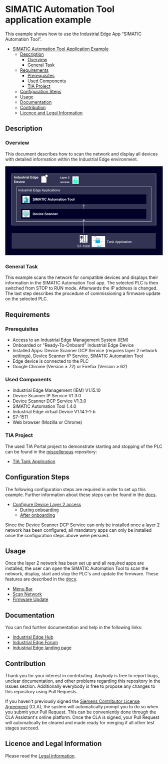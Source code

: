 # SIMATIC Automation Tool application example
This example shows how to use the Industrial Edge App “SIMATIC Automation Tool”.
- [SIMATIC Automation Tool Application Example](#simatic-automation-tool-application-example)
  - [Description](#description)
    - [Overview](#overview)
    - [General Task](#general-task)
  - [Requirements](#requirements)
    - [Prerequisites](#prerequisites)
    - [Used Components](#used-components)
    - [TIA Project](#tia-project)
  - [Configuration Steps](#configuration-steps)
  - [Usage](#usage)
  - [Documentation](#documentation)
  - [Contribution](#contribution)
  - [Licence and Legal Information](#licence-and-legal-information)

## Description
### Overview
This document describes how to scan the network and display all devices with detailed information within the Industrial Edge environment.

![overview](docs/graphics/Overview.PNG)

### General Task
This example scans the network for compatible devices and displays their information in the SIMATIC Automation Tool app. The selected PLC is then switched from STOP to RUN mode. Afterwards the IP address is changed. The last step describes the procedure of commissioning a firmware update on the selected PLC.

## Requirements
### Prerequisites
- Access to an Industrial Edge Management System (IEM)
- Onboarded or "Ready-To-Onboard" Industrial Edge Device
- Installed Apps: Device Scanner DCP Service (requires layer 2 network settings), Device Scanner IP Service, SIMATIC Automation Tool
- Edge device is connected to the PLC
- Google Chrome (Version ≥ 72) or Firefox (Version ≥ 62)

### Used Components
- Industrial Edge Management (IEM) V1.15.10 
- Device Scanner IP Service V1.3.0
- Device Scanner DCP Service V1.3.0
- SIMATIC Automation Tool 1.4.0
- Industrial Edge virtual Device V1.14.1-1-b
- S7-1511
- Web browser (Mozilla or Chrome)

### TIA Project
The used TIA Portal project to demonstrate starting and stopping of the PLC can be found in the [miscellenous](https://github.com/industrial-edge/miscellaneous) repository:
- [TIA Tank Application](https://github.com/industrial-edge/miscellaneous/blob/main/tank%20application/tia-tank-application.zap16)

## Configuration Steps
The following configuration steps are required in order to set up this example. Further information about these steps can be found in the [docs](docs/Installation.md).
- [Configure Device Layer 2 access](docs/Installation.md#configure-device-layer-2-access)
  - [During onboarding](docs/Installation.md#during-onboarding)
  - [After onboarding](docs/Installation.md#after-onboarding)

Since the Device Scanner DCP Service can only be installed once a layer 2 network has been configured, all mandatory apps can only be installed once the configuration steps above were persued.

## Usage
Once the layer 2 network has been set up and all required apps are installed, the user can open the SIMATIC Automation Tool to scan the network, display, start and stop the PLC's and update the firmware. These features are described in the [docs](docs/Usage.md).
- [Menu Bar](docs/Usage.md#menu-bar)
- [Scan Network](docs/Usage.md#scan-network)
- [Firmware Update](docs/Usage.md#firmware-update)

## Documentation
You can find further documentation and help in the following links:
  - [Industrial Edge Hub](https://iehub.eu1.edge.siemens.cloud/#/documentation)
  - [Industrial Edge Forum](https://www.siemens.com/industrial-edge-forum)
  - [Industrial Edge landing page](https://new.siemens.com/global/en/products/automation/topic-areas/industrial-edge/simatic-edge.html)
  
## Contribution
Thank you for your interest in contributing. Anybody is free to report bugs, unclear documentation, and other problems regarding this repository in the Issues section.
Additionally everybody is free to propose any changes to this repository using Pull Requests.

If you haven't previously signed the [Siemens Contributor License Agreement](https://cla-assistant.io/industrial-edge/) (CLA), the system will automatically prompt you to do so when you submit your Pull Request. This can be conveniently done through the CLA Assistant's online platform. Once the CLA is signed, your Pull Request will automatically be cleared and made ready for merging if all other test stages succeed.

## Licence and Legal Information
Please read the [Legal information](LICENSE.md).
